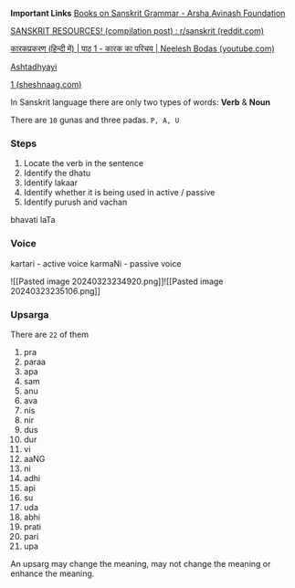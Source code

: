 
**Important Links**
[Books on Sanskrit Grammar - Arsha Avinash Foundation](https://arshaavinash.in/index.php/books-on-sanskrit-grammar/)

[SANSKRIT RESOURCES! (compilation post) : r/sanskrit (reddit.com)](https://www.reddit.com/r/sanskrit/comments/kx3xyu/sanskrit_resources_compilation_post/)

[कारकप्रकरण (हिन्दी में) | पाठ 1 - कारक का परिचय | Neelesh Bodas (youtube.com)](https://www.youtube.com/watch?v=WOYtvR4cvTc&list=PLE4qzwV5SXLlgla8SUpABxnIhdvGSNjjc&index=1)

[Ashtadhyayi](https://ashtadhyayi.com/)

[1 (sheshnaag.com)](https://www.sheshnaag.com/wp-content/uploads/2012/05/litte_red_book.pdf)

In Sanskrit language there are only two types of words: **Verb** & **Noun**

There are `10` gunas and three padas. `P, A, U`

### Steps
1. Locate the verb in the sentence
2. Identify the dhatu
3. Identify lakaar
4. Identify whether it is being used in active / passive
5. Identify purush and vachan

bhavati laTa 

### Voice
kartari - active voice
karmaNi - passive voice

![[Pasted image 20240323234920.png]]![[Pasted image 20240323235106.png]]

### Upsarga
There are `22` of them
1. pra
2. paraa
3. apa
4. sam
5. anu
6. ava
7. nis
8. nir
9. dus
10. dur
11. vi
12. aaNG
14. ni
15. adhi
16. api
17. su
18. uda
19. abhi
20. prati
21. pari
22. upa

An upsarg may change the meaning, may not change the meaning or enhance the meaning.
